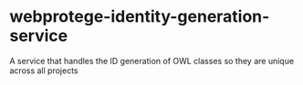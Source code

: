 # webprotege-identity-generation-service

A service that handles the ID generation of OWL classes so they are unique across all projects

